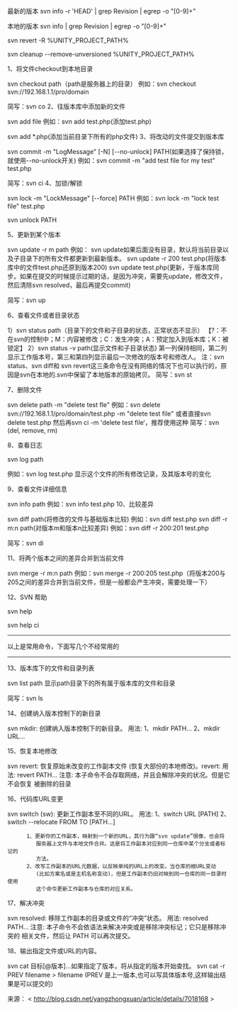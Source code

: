 最新的版本       svn info -r 'HEAD' | grep Revision | egrep -o "[0-9]+"

本地的版本       svn info  | grep Revision | egrep -o "[0-9]+"


svn revert -R %UNITY_PROJECT_PATH%

svn cleanup  --remove-unversioned %UNITY_PROJECT_PATH%


1、将文件checkout到本地目录

svn checkout path（path是服务器上的目录）
   例如：svn checkout svn://192.168.1.1/pro/domain


   简写：svn co  2、往版本库中添加新的文件

svn add file
  例如：svn add test.php(添加test.php)


  svn add *.php(添加当前目录下所有的php文件)  3、将改动的文件提交到版本库

svn commit -m "LogMessage" [-N] [--no-unlock] PATH(如果选择了保持锁，就使用--no-unlock开关)
   例如：svn commit -m "add test file for my test" test.php


   简写：svn ci  4、加锁/解锁

svn lock -m "LockMessage" [--force] PATH
  例如：svn lock -m "lock test file" test.php


  svn unlock PATH



5、更新到某个版本

svn update -r m path
   例如：
svn update如果后面没有目录，默认将当前目录以及子目录下的所有文件都更新到最新版本。
  svn update -r 200 test.php(将版本库中的文件test.php还原到版本200)
svn update test.php(更新，于版本库同步。如果在提交的时候提示过期的话，是因为冲突，需要先update，修改文件，然后清除svn resolved，最后再提交commit)


   简写：svn up



6、查看文件或者目录状态

  1）svn status path（目录下的文件和子目录的状态，正常状态不显示）
   【?：不在svn的控制中；M：内容被修改；C：发生冲突；A：预定加入到版本库；K：被锁定】
  2）svn status -v path(显示文件和子目录状态)
   第一列保持相同，第二列显示工作版本号，第三和第四列显示最后一次修改的版本号和修改人。
   注：svn status、svn diff和 svn revert这三条命令在没有网络的情况下也可以执行的，原因是svn在本地的.svn中保留了本地版本的原始拷贝。
   简写：svn st

7、删除文件

svn delete path -m "delete test fle"
  例如：svn delete svn://192.168.1.1/pro/domain/test.php -m "delete test file"
  或者直接svn delete test.php 然后再svn ci -m 'delete test file‘，推荐使用这种
  简写：svn (del, remove, rm)

8、查看日志

svn log path


  例如：svn log test.php 显示这个文件的所有修改记录，及其版本号的变化



9、查看文件详细信息

svn info path
  例如：svn info test.php
10、比较差异

svn diff path(将修改的文件与基础版本比较)
  例如：svn diff test.php
svn diff -r m:n path(对版本m和版本n比较差异)
  例如：svn diff -r 200:201 test.php


  简写：svn di



11、将两个版本之间的差异合并到当前文件

svn merge -r m:n path
  例如：svn merge -r 200:205 test.php（将版本200与205之间的差异合并到当前文件，但是一般都会产生冲突，需要处理一下）

12、SVN 帮助

svn help


  svn help ci




------------------------------------------------------------------------------
以上是常用命令，下面写几个不经常用的

------------------------------------------------------------------------------

13、版本库下的文件和目录列表

svn list path
  显示path目录下的所有属于版本库的文件和目录


  简写：svn ls 



14、创建纳入版本控制下的新目录

svn mkdir: 创建纳入版本控制下的新目录。
  用法: 1、mkdir PATH...
       2、mkdir URL...

15、恢复本地修改

svn revert: 恢复原始未改变的工作副本文件 (恢复大部份的本地修改)。revert:
   用法: revert PATH...
   注意: 本子命令不会存取网络，并且会解除冲突的状况。但是它不会恢复
        被删除的目录

16、代码库URL变更

svn switch (sw): 更新工作副本至不同的URL。
    用法: 1、switch URL [PATH]
          2、switch --relocate FROM TO [PATH...]

          1、更新你的工作副本，映射到一个新的URL，其行为跟“svn update”很像，也会将
             服务器上文件与本地文件合并。这是将工作副本对应到同一仓库中某个分支或者标记的
             方法。
          2、改写工作副本的URL元数据，以反映单纯的URL上的改变。当仓库的根URL变动
             (比如方案名或是主机名称变动)，但是工作副本仍旧对映到同一仓库的同一目录时使用
             这个命令更新工作副本与仓库的对应关系。

17、解决冲突

svn resolved: 移除工作副本的目录或文件的“冲突”状态。
   用法: resolved PATH...
   注意: 本子命令不会依语法来解决冲突或是移除冲突标记；它只是移除冲突的
   相关文件，然后让 PATH 可以再次提交。

18、输出指定文件或URL的内容。

svn cat 目标[@版本]...如果指定了版本，将从指定的版本开始查找。
svn cat -r PREV filename > filename (PREV 是上一版本,也可以写具体版本号,这样输出结果是可以提交的)

来源： < http://blog.csdn.net/yangzhongxuan/article/details/7018168 >  